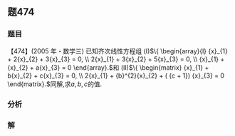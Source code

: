 ## 题474
### 题目
【474】(2005 年・数学三) 已知齐次线性方程组 (I)$\{  \begin{array}{l} {x}_{1} + 2{x}_{2} + 3{x}_{3} = 0, \\  2{x}_{1} + 3{x}_{2} + 5{x}_{3} = 0, \\  {x}_{1} + {x}_{2} + a{x}_{3} = 0 \end{array}.$和
(II)$\{  \begin{matrix} {x}_{1} + b{x}_{2} + c{x}_{3} = 0, \\  2{x}_{1} + {b}^{2}{x}_{2} + ( {c + 1}) {x}_{3} = 0 \end{matrix}.$同解,求$a, b, c$的值.
### 分析

### 解